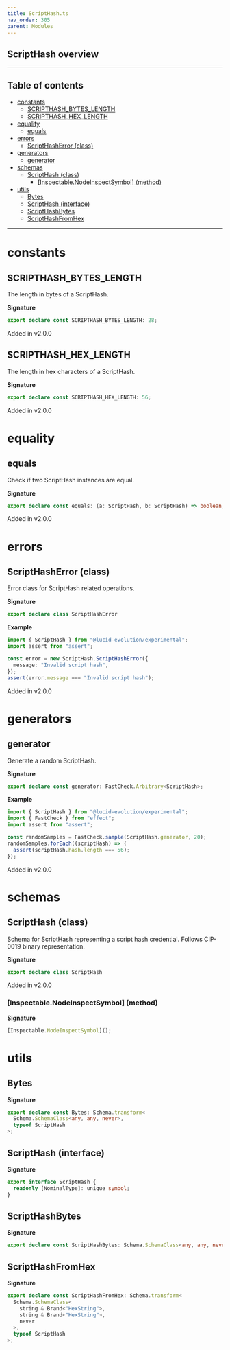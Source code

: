 ```yaml
---
title: ScriptHash.ts
nav_order: 305
parent: Modules
---
```


## ScriptHash overview

---

<h2 class="text-delta">Table of contents</h2>

- [constants](#constants)
  - [SCRIPTHASH_BYTES_LENGTH](#scripthash_bytes_length)
  - [SCRIPTHASH_HEX_LENGTH](#scripthash_hex_length)
- [equality](#equality)
  - [equals](#equals)
- [errors](#errors)
  - [ScriptHashError (class)](#scripthasherror-class)
- [generators](#generators)
  - [generator](#generator)
- [schemas](#schemas)
  - [ScriptHash (class)](#scripthash-class)
    - [[Inspectable.NodeInspectSymbol] (method)](#inspectablenodeinspectsymbol-method)
- [utils](#utils)
  - [Bytes](#bytes)
  - [ScriptHash (interface)](#scripthash-interface)
  - [ScriptHashBytes](#scripthashbytes)
  - [ScriptHashFromHex](#scripthashfromhex)

---

# constants

## SCRIPTHASH_BYTES_LENGTH

The length in bytes of a ScriptHash.

**Signature**

```ts
export declare const SCRIPTHASH_BYTES_LENGTH: 28;
```

Added in v2.0.0

## SCRIPTHASH_HEX_LENGTH

The length in hex characters of a ScriptHash.

**Signature**

```ts
export declare const SCRIPTHASH_HEX_LENGTH: 56;
```

Added in v2.0.0

# equality

## equals

Check if two ScriptHash instances are equal.

**Signature**

```ts
export declare const equals: (a: ScriptHash, b: ScriptHash) => boolean;
```

Added in v2.0.0

# errors

## ScriptHashError (class)

Error class for ScriptHash related operations.

**Signature**

```ts
export declare class ScriptHashError
```

**Example**

```ts
import { ScriptHash } from "@lucid-evolution/experimental";
import assert from "assert";

const error = new ScriptHash.ScriptHashError({
  message: "Invalid script hash",
});
assert(error.message === "Invalid script hash");
```

Added in v2.0.0

# generators

## generator

Generate a random ScriptHash.

**Signature**

```ts
export declare const generator: FastCheck.Arbitrary<ScriptHash>;
```

**Example**

```ts
import { ScriptHash } from "@lucid-evolution/experimental";
import { FastCheck } from "effect";
import assert from "assert";

const randomSamples = FastCheck.sample(ScriptHash.generator, 20);
randomSamples.forEach((scriptHash) => {
  assert(scriptHash.hash.length === 56);
});
```

Added in v2.0.0

# schemas

## ScriptHash (class)

Schema for ScriptHash representing a script hash credential.
Follows CIP-0019 binary representation.

**Signature**

```ts
export declare class ScriptHash
```

Added in v2.0.0

### [Inspectable.NodeInspectSymbol] (method)

**Signature**

```ts
[Inspectable.NodeInspectSymbol]();
```

# utils

## Bytes

**Signature**

```ts
export declare const Bytes: Schema.transform<
  Schema.SchemaClass<any, any, never>,
  typeof ScriptHash
>;
```

## ScriptHash (interface)

**Signature**

```ts
export interface ScriptHash {
  readonly [NominalType]: unique symbol;
}
```

## ScriptHashBytes

**Signature**

```ts
export declare const ScriptHashBytes: Schema.SchemaClass<any, any, never>;
```

## ScriptHashFromHex

**Signature**

```ts
export declare const ScriptHashFromHex: Schema.transform<
  Schema.SchemaClass<
    string & Brand<"HexString">,
    string & Brand<"HexString">,
    never
  >,
  typeof ScriptHash
>;
```
